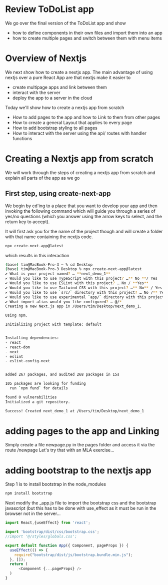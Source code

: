 # Review ToDoList app
We go over the final version of the ToDoList app and show
* how to define components in their own files and import them into an app
* how to create multiple pages and switch between them with menu items

# Overview of Nextjs
We next show how to create a nextjs app. The main advantage of using nextjs over a pure React App are
that nextjs make it easier to
* create multipage apps and link between them
* interact with the server
* deploy the app to a server in the cloud

Today we'll show how to create a nextjs app from scratch
* How to add pages to the app and how to Link to them from other pages
* How to create a general Layout that applies to every page
* How to add bootstrap styling to all pages
* How to interact with the server using the api/ routes with handler functions

# Creating a Nextjs app from scratch
We will work through the steps of creating a nextjs app from scratch and explain all parts of the app as we go

## First step, using create-next-app
We begin by cd'ing to a place that you want to develop your app
and then invoking the following command which will guide you through
a series of yes/no questions (which you answer using the arrow keys to select,
and the return key to accept).

It will first ask you for the name of the project though and will create a folder
with that name containing the nextjs code.

``` bash
npx create-next-app@latest
```
which results in this interaction
``` bash
(base) tim@MacBook-Pro-3 ~ % cd Desktop 
(base) tim@MacBook-Pro-3 Desktop % npx create-next-app@latest
✔ What is your project named? … **next_demo_1**
✔ Would you like to use TypeScript with this project? …** No **/ Yes
✔ Would you like to use ESLint with this project? … No / **Yes**
✔ Would you like to use Tailwind CSS with this project? …** No** / Yes
✔ Would you like to use `src/` directory with this project? … No /** Yes**
✔ Would you like to use experimental `app/` directory with this project? …** No** / Yes
✔ What import alias would you like configured? … @/*
Creating a new Next.js app in /Users/tim/Desktop/next_demo_1.

Using npm.

Initializing project with template: default 


Installing dependencies:
- react
- react-dom
- next
- eslint
- eslint-config-next


added 267 packages, and audited 268 packages in 15s

105 packages are looking for funding
  run `npm fund` for details

found 0 vulnerabilities
Initialized a git repository.

Success! Created next_demo_1 at /Users/tim/Desktop/next_demo_1
```

# adding pages to the app and Linking
Simply create a file newpage.py in the pages folder
and access it via the route /newpage
Let's try that with an MLA exercise...

# adding bootstrap to the nextjs app
Step 1 is to install bootstrap in the node_modules
``` bash
npm install bootstrap
```
Next modify the _app.js file to import the bootstrap css and 
the bootstrap javascript (but this has to be done with use_effect
as it must be run in the browser not in the server...
``` javascript
import React,{useEffect} from 'react';

import 'bootstrap/dist/css/bootstrap.css';
//import '@/styles/globals.css';

export default function App({ Component, pageProps }) {
  useEffect(() => {
    require("bootstrap/dist/js/bootstrap.bundle.min.js");
  }, []);
  return (
      <Component {...pageProps} />
  ) 
}

```

